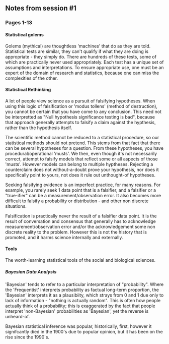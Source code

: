 ## Notes from session #1
### Pages 1-13


#### Statistical golems

Golems (mythical) are thoughtless 'machines' that do as they are told. Statistical tests are similar, they can't qualify if what they are doing is appropriate - they simply do. There are hundreds of these tests, some of which are practically never used appropriately. Each test has a unique set of assumptions and interpretations. To ensure appropriate use, one must be an expert of the domain of research and statistics, because one can miss the complexities of the other.

#### Statistical Rethinking

A lot of people view science as a pursuit of falsifying hypotheses. When using this logic of falsification or 'modus tollens' (method of destruction), you cannot be certain that you have come to any conclusion. This need not be interpretted as "Null hypothesis significance testing is bad", because that approach generally attempts to falsify a claim against the hypthesis, rather than the hypothesis itself.

The scientific method cannot be reduced to a statistical procedure, so our statistical methods should not pretend. This stems from that fact that there can be several hypotheses for a question. From these hypotheses, you have procedural/operational 'musts'. We then, even though it's not necessarily correct, attempt to falsify models that reflect some or all aspects of those 'musts'. However models can belong to multiple hyptheses. Rejecting a counterclaim does not without-a-doubt prove your hypothesis, nor does it specifically point to yours, not does it rule out unthought-of hypotheses.

Seeking falsifying evidence is an imperfect practice, for many reasons. For example, you rarely seek 1 data point that is a falsifier, and a falsifier or a "true-ifier" can be a measurement/observation error. It also becomes more difficult to falsify a probability or distribution - and other non discrete situations.

Falsification is practically never the result of a falsifier data point. It is the result of conversation and consensus that generally has to acknowledge measurement/observation error and/or the acknowledgement some non discrete reality to the problem. However this is not the history that is promoted, and it harms science internally and externally.

#### Tools

The worth-learning statistical tools of the social and biological sciences.

##### Bayesian Data Analysis

'Bayesian' tends to refer to a particular interpretation of "probability". Where the 'Frequentist' interprets probability as factual long-term proportion, the 'Bayesian' interprets it as a plausibiity, which strays from 0 and 1 due only to lack of information - "nothing is actually random". This is often how people actually think of a probability; this is exaggerated by the fact that people interpret 'non-Bayesian' probabilities as 'Bayesian', yet the reverse is unheard-of.

Bayesian statistical inference was popular, historically, first, however it signifcantly died in the 1900's due to popular opinion, but it has been on the rise since the 1990's.


